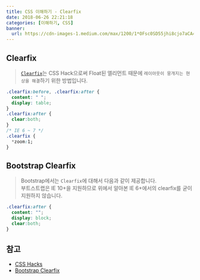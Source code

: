 ```yaml
---
title: CSS 이해하기 - Clearfix
date: 2018-06-26 22:21:18
categories: [이해하기, CSS]
banner:
  url: https://cdn-images-1.medium.com/max/1200/1*OFsc0SD55jhi8cjo7aCA4w.jpeg
---
```


## Clearfix  
> [`Clearfix`](http://cssmojo.com/the-very-latest-clearfix-reloaded/)는 CSS Hack으로써 Float된 엘리먼트 때문에 `레이아웃이 뭉개지는 현상을 해결`하기 위한 방법입니다.  

```css
.clearfix:before, .clearfix:after {
  content: " ";
  display: table;
}
.clearfix:after {
  clear:both;
}
/* IE 6 ~ 7 */
.clearfix {
  *zoom:1;
}
```

## Bootstrap Clearfix  
> Bootstrap에서는 `Clearfix`에 대해서 다음과 같이 제공합니다.  
> 부트스트랩은 IE 10+을 지원하므로 위에서 알아본 IE 6+에서의 clearfix를 굳이 지원하지 않습니다.

```css
.clearfix:after {
  content: "";
  display: block;
  clear:both;
}
```

## 참고  
- [CSS Hacks](http://www.webdevout.net/css-hacks)  
- [Bootstrap Clearfix](http://bootstrap4.kr/docs/4.0/utilities/clearfix/)  
